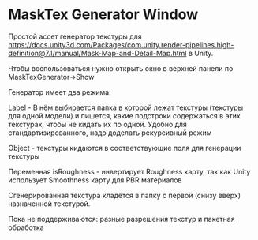# MaskTex Generator Window

Простой ассет генератор текстуры для https://docs.unity3d.com/Packages/com.unity.render-pipelines.high-definition@7.1/manual/Mask-Map-and-Detail-Map.html в Unity.

Чтобы воспользоваться нужно открыть окно в верхней панели по MaskTexGenerator->Show

Генератор имеет два режима:

Label - В нём выбирается папка в которой лежат текстуры (текстуры для одной модели) и пишется, какие подстроки содержаться в этих текстурах, чтобы не кидать их по одной. Удобно для стандартизированного, надо доделать рекурсивный режим

Object - текстуры кидаются в соответствующие поля для генерации текстуры

Переменная isRoughness - инвертирует Roughness карту, так как Unity использует Smoothness карту для PBR материалов

Сгенерированная текстура кладётся в папку с первой (снизу вверх) назначенной текстурой.

Пока не поддерживаются: разные разрешения текстур и пакетная обработка
